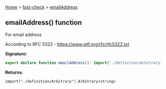 [Home](/) &gt; [fast-check](../fast-check.md) &gt; [emailAddress](emailAddress_1.md)

## emailAddress() function

For email address

According to RFC 5322 - https://www.ietf.org/rfc/rfc5322.txt

<b>Signature:</b>

```typescript
export declare function emailAddress(): import("./definition/Arbitrary").Arbitrary<string>;
```
<b>Returns:</b>

`import("./definition/Arbitrary").Arbitrary<string>`

